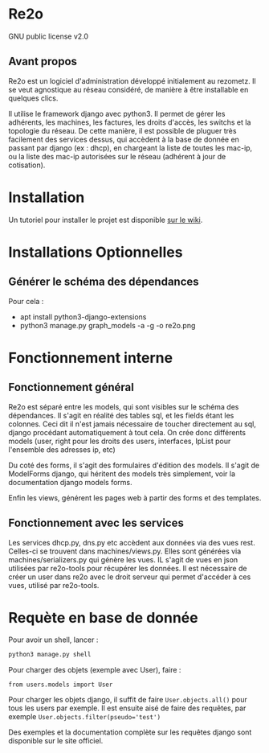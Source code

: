 # Re2o

GNU public license v2.0

## Avant propos 

Re2o est un logiciel d'administration développé initialement au rezometz. Il
se veut agnostique au réseau considéré, de manière à être installable en 
quelques clics.

Il utilise le framework django avec python3. Il permet de gérer les adhérents, 
les machines, les factures, les droits d'accès, les switchs et la topologie du 
réseau.
De cette manière, il est possible de pluguer très facilement des services 
dessus, qui accèdent à la base de donnée en passant par django (ex : dhcp), en 
chargeant la liste de toutes les mac-ip, ou la liste des mac-ip autorisées sur 
le réseau (adhérent à jour de cotisation).

# Installation

Un tutoriel pour installer le projet est disponible [sur le wiki](https://gitlab.federez.net/federez/re2o/wikis/User%20Documentation/Quick%20Start).

# Installations Optionnelles
## Générer le schéma des dépendances

Pour cela : 
 * apt install python3-django-extensions
 * python3 manage.py graph_models -a -g -o re2o.png

# Fonctionnement interne

## Fonctionnement général

Re2o est séparé entre les models, qui sont visibles sur le schéma des
dépendances. Il s'agit en réalité des tables sql, et les fields étant les
colonnes.
Ceci dit il n'est jamais nécessaire de toucher directement au sql, django 
procédant automatiquement à tout cela. 
On crée donc différents models (user, right pour les droits des users, 
interfaces, IpList pour l'ensemble des adresses ip, etc)

Du coté des forms, il s'agit des formulaires d'édition des models. Il
s'agit de ModelForms django, qui héritent des models très simplement, voir la 
documentation django models forms.

Enfin les views, générent les pages web à partir des forms et des templates.

## Fonctionnement avec les services

Les services dhcp.py, dns.py etc accèdent aux données via des vues rest.
Celles-ci se trouvent dans machines/views.py. Elles sont générées via 
machines/serializers.py qui génère les vues. IL s'agit de vues en json utilisées
par re2o-tools pour récupérer les données.
Il est nécessaire de créer un user dans re2o avec le droit serveur qui permet 
d'accéder à ces vues, utilisé par re2o-tools.

# Requète en base de donnée

Pour avoir un shell, lancer :
```.bash
python3 manage.py shell
```

Pour charger des objets (exemple avec User), faire :
```.python
from users.models import User
```

Pour charger les objets django, il suffit de faire `User.objects.all()`
pour tous les users par exemple.
Il est ensuite aisé de faire des requêtes, par exemple
`User.objects.filter(pseudo='test')`

Des exemples et la documentation complète sur les requêtes django sont
disponible sur le site officiel.
